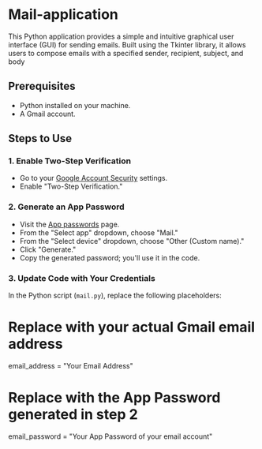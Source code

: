 # Mail-application
This Python application provides a simple and intuitive graphical user interface (GUI) for sending emails. Built using the Tkinter library, it allows users to compose emails with a specified sender, recipient, subject, and body

## Prerequisites
- Python installed on your machine.
- A Gmail account.

## Steps to Use
### 1. Enable Two-Step Verification
- Go to your [Google Account Security](https://myaccount.google.com/security-checkup) settings.
- Enable "Two-Step Verification."

### 2. Generate an App Password
- Visit the [App passwords](https://myaccount.google.com/apppasswords) page.
- From the "Select app" dropdown, choose "Mail."
- From the "Select device" dropdown, choose "Other (Custom name)."
- Click "Generate."
- Copy the generated password; you'll use it in the code.

### 3. Update Code with Your Credentials
In the Python script (`mail.py`), replace the following placeholders:
# Replace with your actual Gmail email address
email_address = "Your Email Address"
# Replace with the App Password generated in step 2
email_password = "Your App Password of your email account"
